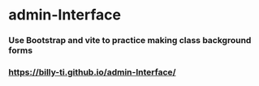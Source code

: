 # admin-Interface
### Use Bootstrap and vite to practice making class background forms
### https://billy-ti.github.io/admin-Interface/